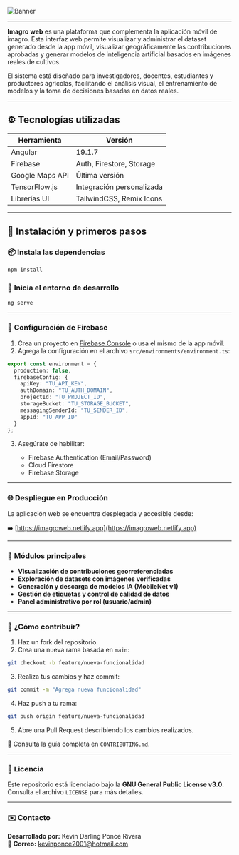 ![Banner](https://imgur.com/2BEXRlN.png)

---

**Imagro web** es una plataforma que complementa la aplicación móvil de imagro. Esta interfaz web permite visualizar y administrar el dataset generado desde la app móvil, visualizar geográficamente las contribuciones aprobadas y generar modelos de inteligencia artificial basados en imágenes reales de cultivos.

El sistema está diseñado para investigadores, docentes, estudiantes y productores agrícolas, facilitando el análisis visual, el entrenamiento de modelos y la toma de decisiones basadas en datos reales.

---

## ⚙️ Tecnologías utilizadas

| Herramienta         | Versión         |
|---------------------|-----------------|
| Angular             | 19.1.7          |
| Firebase            | Auth, Firestore, Storage |
| Google Maps API     | Última versión  |
| TensorFlow.js       | Integración personalizada |
| Librerías UI        | TailwindCSS, Remix Icons |

---

## 🚀 Instalación y primeros pasos

### 📦 **Instala las dependencias**

```bash
npm install
```

### 🧪 **Inicia el entorno de desarrollo**

```bash
ng serve
```

---

### 🔧 **Configuración de Firebase**

1. Crea un proyecto en [Firebase Console](https://console.firebase.google.com/) o usa el mismo de la app móvil.
2. Agrega la configuración en el archivo `src/environments/environment.ts`:

```ts
export const environment = {
  production: false,
  firebaseConfig: {
    apiKey: "TU_API_KEY",
    authDomain: "TU_AUTH_DOMAIN",
    projectId: "TU_PROJECT_ID",
    storageBucket: "TU_STORAGE_BUCKET",
    messagingSenderId: "TU_SENDER_ID",
    appId: "TU_APP_ID"
  }
};
```

3. Asegúrate de habilitar:

   - Firebase Authentication (Email/Password)  
   - Cloud Firestore  
   - Firebase Storage

---

### 🌐 **Despliegue en Producción**

La aplicación web se encuentra desplegada y accesible desde:

➡️ [https://imagroweb.netlify.app](https://imagroweb.netlify.app)

---

### 🧩 **Módulos principales**

- **Visualización de contribuciones georreferenciadas**  
- **Exploración de datasets con imágenes verificadas**  
- **Generación y descarga de modelos IA (MobileNet v1)**  
- **Gestión de etiquetas y control de calidad de datos**  
- **Panel administrativo por rol (usuario/admin)**

---

### 🤝 **¿Cómo contribuir?**

1. Haz un fork del repositorio.
2. Crea una nueva rama basada en `main`:

```bash
git checkout -b feature/nueva-funcionalidad
```

3. Realiza tus cambios y haz commit:

```bash
git commit -m "Agrega nueva funcionalidad"
```

4. Haz push a tu rama:

```bash
git push origin feature/nueva-funcionalidad
```

5. Abre una Pull Request describiendo los cambios realizados.

📄 Consulta la guía completa en `CONTRIBUTING.md`.

---

### 📄 **Licencia**

Este repositorio está licenciado bajo la **GNU General Public License v3.0**. Consulta el archivo `LICENSE` para más detalles.

---

### ✉️ **Contacto**

**Desarrollado por:** Kevin Darling Ponce Rivera  
📧 **Correo:** kevinponce2001@hotmail.com
